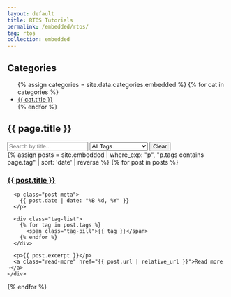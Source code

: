 ```yaml
---
layout: default
title: RTOS Tutorials
permalink: /embedded/rtos/
tag: rtos
collection: embedded
---
```


<div class="tutorial-layout">
  <aside class="tutorial-sidebar">
    <h2>Categories</h2>
    <ul>
      {% assign categories = site.data.categories.embedded %}
      {% for cat in categories %}
        <li>
          <a href="{{ '/embedded/' | append: cat.anchor | append: '/' | relative_url }}">
            {{ cat.title }}
          </a>
        </li>
      {% endfor %}
    </ul>
  </aside>

  <main class="tutorial-content">
  <h2>{{ page.title }}</h2>
 <div class="filter-controls">
  <input type="text" id="searchInput" placeholder="Search by title..." />
  <select id="tagFilter">
    <option value="">All Tags</option>
    {% assign all_tags = site.embedded | map: "tags" | join: "," | split: "," | uniq | sort %}
    {% for tag in all_tags %}
      <option value="{{ tag | strip }}">{{ tag | capitalize }}</option>
    {% endfor %}
  </select>
  <button id="clearFilters">Clear</button>
</div>
<div class="post-grid" id="postGrid">
  {% assign posts = site.embedded | where_exp: "p", "p.tags contains page.tag" | sort: 'date' | reverse %}
  {% for post in posts %}
    <div class="post-card"
         data-title="{{ post.title | downcase }}"
         data-tags="{{ post.tags | join: ' ' | downcase }}">
      <h3><a href="{{ post.url | relative_url }}">{{ post.title }}</a></h3>

      <p class="post-meta">
        {{ post.date | date: "%B %d, %Y" }}
      </p>

      <div class="tag-list">
        {% for tag in post.tags %}
          <span class="tag-pill">{{ tag }}</span>
        {% endfor %}
      </div>

      <p>{{ post.excerpt }}</p>
      <a class="read-more" href="{{ post.url | relative_url }}">Read more →</a>
    </div>
  {% endfor %}
</div>
<script>
  const searchInput = document.getElementById('searchInput');
  const tagFilter = document.getElementById('tagFilter');
  const clearBtn = document.getElementById('clearFilters');
  const cards = document.querySelectorAll('.post-card');

  function filterPosts() {
    const query = searchInput.value.toLowerCase();
    const selectedTag = tagFilter.value.toLowerCase();

    cards.forEach(card => {
      const title = card.dataset.title;
      const tags = card.dataset.tags;

      const matchTitle = title.includes(query);
      const matchTag = !selectedTag || tags.includes(selectedTag);

      card.style.display = (matchTitle && matchTag) ? 'block' : 'none';
    });
  }

  searchInput.addEventListener('input', filterPosts);
  tagFilter.addEventListener('change', filterPosts);
  clearBtn.addEventListener('click', () => {
    searchInput.value = '';
    tagFilter.value = '';
    filterPosts();
  });
</script>

</main>

</div>


